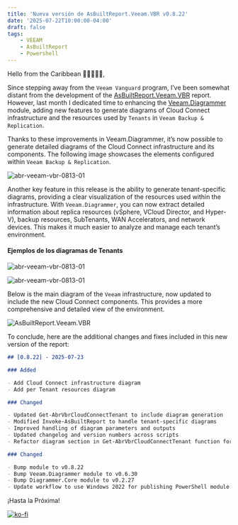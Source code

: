 ```yaml
---
title: 'Nueva versión de AsBuiltReport.Veeam.VBR v0.8.22'
date: '2025-07-22T10:00:00-04:00'
draft: false
tags:
    - VEEAM
    - AsBuiltReport
    - Powershell
---
```


Hello from the Caribbean 🥥🌴🌺🌅🌊,

Since stepping away from the `Veeam Vanguard` program, I’ve been somewhat distant from the development of the [AsBuiltReport.Veeam.VBR](https://github.com/AsBuiltReport/AsBuiltReport.Veeam.VBR) report. However, last month I dedicated time to enhancing the [Veeam.Diagrammer](https://github.com/rebelinux/Veeam.Diagrammer) module, adding new features to generate diagrams of Cloud Connect infrastructure and the resources used by `Tenants` in `Veeam Backup & Replication`.

Thanks to these improvements in Veeam.Diagrammer, it’s now possible to generate detailed diagrams of the Cloud Connect infrastructure and its components. The following image showcases the elements configured within `Veeam Backup & Replication`.

![abr-veeam-vbr-0813-01](/img/2025/abr-veeam-vbr-0_8_22/CloudConnectInfra.webp)

Another key feature in this release is the ability to generate tenant-specific diagrams, providing a clear visualization of the resources used within the infrastructure. With `Veeam.Diagrammer`, you can now extract detailed information about replica resources (vSphere, VCloud Director, and Hyper-V), backup resources, SubTenants, WAN Accelerators, and network devices. This makes it much easier to analyze and manage each tenant’s environment.

#### Ejemplos de los diagramas de Tenants

![abr-veeam-vbr-0813-01](/img/2025/abr-veeam-vbr-0_8_22/CloudConnect-Tenant2.webp)

![abr-veeam-vbr-0813-01](/img/2025/abr-veeam-vbr-0_8_22/CloudConnect-Tenant3.webp)

Below is the main diagram of the `Veeam` infrastructure, now updated to include the new Cloud Connect components. This provides a more comprehensive and detailed view of the environment.

![AsBuiltReport.Veeam.VBR](/img/2025/abr-veeam-vbr-0_8_22/AsBuiltReport.Veeam.VBR.webp)

To conclude, here are the additional changes and fixes included in this new version of the report:

```markdown
## [0.8.22] - 2025-07-23

### Added

- Add Cloud Connect infrastructure diagram
- Add per Tenant resources diagram

### Changed

- Updated Get-AbrVbrCloudConnectTenant to include diagram generation
- Modified Invoke-AsBuiltReport to handle tenant-specific diagrams
- Improved handling of diagram parameters and outputs
- Updated changelog and version numbers across scripts
- Refactor diagram section in Get-AbrVbrCloudConnectTenant function for improved error handling and clarity

### Changed

- Bump module to v0.8.22
- Bump Veeam.Diagrammer module to v0.6.30
- Bump Diagrammer.Core module to v0.2.27
- Update workflow to use Windows 2022 for publishing PowerShell module
```

¡Hasta la Próxima!

[![ko-fi](https://ko-fi.com/img/githubbutton_sm.svg)](https://ko-fi.com/F1F8DEV80)
